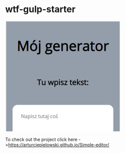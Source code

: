 # wtf-gulp-starter

![Homepage screenshot](Github/README.JPG)

To check out the project click here ->https://arturciepielowski.github.io/Simple-editor/
